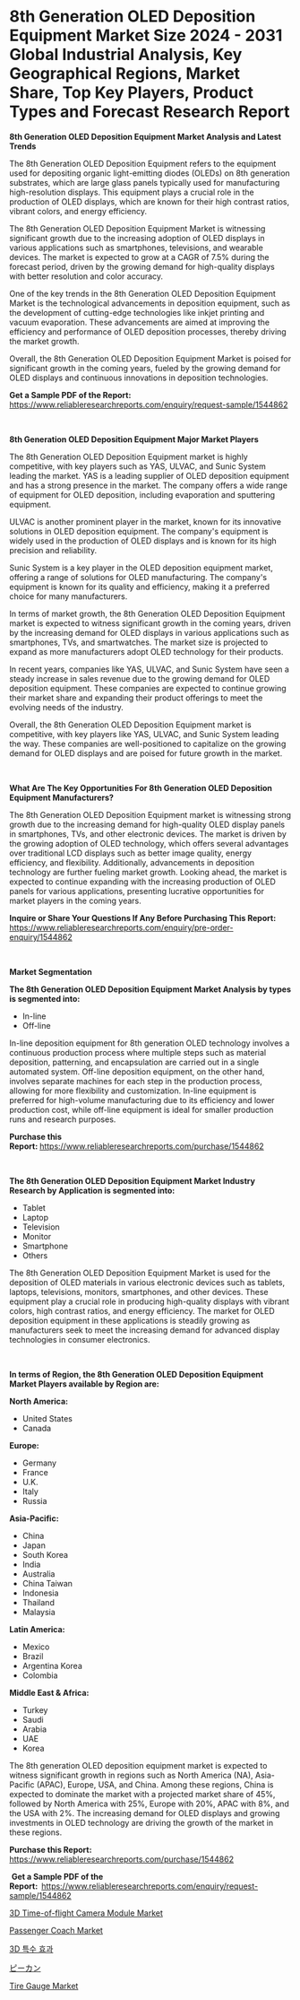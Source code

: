 <p><h1>8th Generation OLED Deposition Equipment Market Size 2024 - 2031 Global Industrial Analysis, Key Geographical Regions, Market Share, Top Key Players, Product Types and Forecast Research Report</h1></p><p><strong>8th Generation OLED Deposition Equipment Market Analysis and Latest Trends</strong></p>
<p><p>The 8th Generation OLED Deposition Equipment refers to the equipment used for depositing organic light-emitting diodes (OLEDs) on 8th generation substrates, which are large glass panels typically used for manufacturing high-resolution displays. This equipment plays a crucial role in the production of OLED displays, which are known for their high contrast ratios, vibrant colors, and energy efficiency.</p><p>The 8th Generation OLED Deposition Equipment Market is witnessing significant growth due to the increasing adoption of OLED displays in various applications such as smartphones, televisions, and wearable devices. The market is expected to grow at a CAGR of 7.5% during the forecast period, driven by the growing demand for high-quality displays with better resolution and color accuracy.</p><p>One of the key trends in the 8th Generation OLED Deposition Equipment Market is the technological advancements in deposition equipment, such as the development of cutting-edge technologies like inkjet printing and vacuum evaporation. These advancements are aimed at improving the efficiency and performance of OLED deposition processes, thereby driving the market growth.</p><p>Overall, the 8th Generation OLED Deposition Equipment Market is poised for significant growth in the coming years, fueled by the growing demand for OLED displays and continuous innovations in deposition technologies.</p></p>
<p><strong>Get a Sample PDF of the Report:&nbsp;</strong> <a href="https://www.reliableresearchreports.com/enquiry/request-sample/1544862">https://www.reliableresearchreports.com/enquiry/request-sample/1544862</a></p>
<p>&nbsp;</p>
<p><strong>8th Generation OLED Deposition Equipment Major Market Players</strong></p>
<p><p>The 8th Generation OLED Deposition Equipment market is highly competitive, with key players such as YAS, ULVAC, and Sunic System leading the market. YAS is a leading supplier of OLED deposition equipment and has a strong presence in the market. The company offers a wide range of equipment for OLED deposition, including evaporation and sputtering equipment.</p><p>ULVAC is another prominent player in the market, known for its innovative solutions in OLED deposition equipment. The company's equipment is widely used in the production of OLED displays and is known for its high precision and reliability.</p><p>Sunic System is a key player in the OLED deposition equipment market, offering a range of solutions for OLED manufacturing. The company's equipment is known for its quality and efficiency, making it a preferred choice for many manufacturers.</p><p>In terms of market growth, the 8th Generation OLED Deposition Equipment market is expected to witness significant growth in the coming years, driven by the increasing demand for OLED displays in various applications such as smartphones, TVs, and smartwatches. The market size is projected to expand as more manufacturers adopt OLED technology for their products.</p><p>In recent years, companies like YAS, ULVAC, and Sunic System have seen a steady increase in sales revenue due to the growing demand for OLED deposition equipment. These companies are expected to continue growing their market share and expanding their product offerings to meet the evolving needs of the industry.</p><p>Overall, the 8th Generation OLED Deposition Equipment market is competitive, with key players like YAS, ULVAC, and Sunic System leading the way. These companies are well-positioned to capitalize on the growing demand for OLED displays and are poised for future growth in the market.</p></p>
<p>&nbsp;</p>
<p><strong>What Are The Key Opportunities For 8th Generation OLED Deposition Equipment Manufacturers?</strong></p>
<p><p>The 8th Generation OLED Deposition Equipment market is witnessing strong growth due to the increasing demand for high-quality OLED display panels in smartphones, TVs, and other electronic devices. The market is driven by the growing adoption of OLED technology, which offers several advantages over traditional LCD displays such as better image quality, energy efficiency, and flexibility. Additionally, advancements in deposition technology are further fueling market growth. Looking ahead, the market is expected to continue expanding with the increasing production of OLED panels for various applications, presenting lucrative opportunities for market players in the coming years.</p></p>
<p><strong>Inquire or Share Your Questions If Any Before Purchasing This Report:</strong> <a href="https://www.reliableresearchreports.com/enquiry/pre-order-enquiry/1544862">https://www.reliableresearchreports.com/enquiry/pre-order-enquiry/1544862</a></p>
<p>&nbsp;</p>
<p><strong>Market Segmentation</strong></p>
<p><strong>The 8th Generation OLED Deposition Equipment Market Analysis by types is segmented into:</strong></p>
<p><ul><li>In-line</li><li>Off-line</li></ul></p>
<p><p>In-line deposition equipment for 8th generation OLED technology involves a continuous production process where multiple steps such as material deposition, patterning, and encapsulation are carried out in a single automated system. Off-line deposition equipment, on the other hand, involves separate machines for each step in the production process, allowing for more flexibility and customization. In-line equipment is preferred for high-volume manufacturing due to its efficiency and lower production cost, while off-line equipment is ideal for smaller production runs and research purposes.</p></p>
<p><strong>Purchase this Report:&nbsp;</strong><a href="https://www.reliableresearchreports.com/purchase/1544862">https://www.reliableresearchreports.com/purchase/1544862</a></p>
<p>&nbsp;</p>
<p><strong>The 8th Generation OLED Deposition Equipment Market Industry Research by Application is segmented into:</strong></p>
<p><ul><li>Tablet</li><li>Laptop</li><li>Television</li><li>Monitor</li><li>Smartphone</li><li>Others</li></ul></p>
<p><p>The 8th Generation OLED Deposition Equipment Market is used for the deposition of OLED materials in various electronic devices such as tablets, laptops, televisions, monitors, smartphones, and other devices. These equipment play a crucial role in producing high-quality displays with vibrant colors, high contrast ratios, and energy efficiency. The market for OLED deposition equipment in these applications is steadily growing as manufacturers seek to meet the increasing demand for advanced display technologies in consumer electronics.</p></p>
<p>&nbsp;</p>
<p><strong>In terms of Region, the 8th Generation OLED Deposition Equipment Market Players available by Region are:</strong></p>
<p>
    <p> <strong> North America: </strong>
        <ul>
            <li>United States</li>
            <li>Canada</li>
        </ul>
        </p> 
    <p> <strong> Europe: </strong>
        <ul>
            <li>Germany</li>
            <li>France</li>
            <li>U.K.</li>
            <li>Italy</li>
            <li>Russia</li>
        </ul>
        </p> 
    <p> <strong> Asia-Pacific: </strong>
        <ul>
            <li>China</li>
            <li>Japan</li>
            <li>South Korea</li>
            <li>India</li>
            <li>Australia</li>
            <li>China Taiwan</li>
            <li>Indonesia</li>
            <li>Thailand</li>
            <li>Malaysia</li>
        </ul>
        </p> 
    <p> <strong> Latin America: </strong>
        <ul>
            <li>Mexico</li>
            <li>Brazil</li>
            <li>Argentina Korea</li>
            <li>Colombia</li>
        </ul>
        </p> 
    <p> <strong> Middle East & Africa: </strong>
        <ul>
            <li>Turkey</li>
            <li>Saudi</li>
            <li>Arabia</li>
            <li>UAE</li>
            <li>Korea</li>
        </ul>
    </p>
    </p>
<p><p>The 8th generation OLED deposition equipment market is expected to witness significant growth in regions such as North America (NA), Asia-Pacific (APAC), Europe, USA, and China. Among these regions, China is expected to dominate the market with a projected market share of 45%, followed by North America with 25%, Europe with 20%, APAC with 8%, and the USA with 2%. The increasing demand for OLED displays and growing investments in OLED technology are driving the growth of the market in these regions.</p></p>
<p><strong>Purchase this Report: </strong><a href="https://www.reliableresearchreports.com/purchase/1544862">https://www.reliableresearchreports.com/purchase/1544862</a></p>
<p>&nbsp;<strong>Get a Sample PDF of the Report:&nbsp;&nbsp;</strong><a href="https://www.reliableresearchreports.com/enquiry/request-sample/1544862">https://www.reliableresearchreports.com/enquiry/request-sample/1544862</a></p>
<p><strong></strong></p>
<p><p><a href="https://github.com/brenzgnarento/Market-Research-Report-List-1/blob/main/3d-time-of-flight-camera-module-market.md">3D Time-of-flight Camera Module Market</a></p><p><a href="https://issuu.com/reportprime-2/docs/passenger-coach-market-size-2030.pptx">Passenger Coach Market</a></p><p><a href="https://github.com/BrettWeberrt8767765/Market-Research-Report-List-1/blob/main/194863911966.md">3D 특수 효과</a></p><p><a href="https://github.com/hilmi-2a/Market-Research-Report-List-1/blob/main/353343712963.md">ピーカン</a></p><p><a href="https://issuu.com/reportprime-2/docs/tire-gauge-market-size-2030.pptx">Tire Gauge Market</a></p></p>